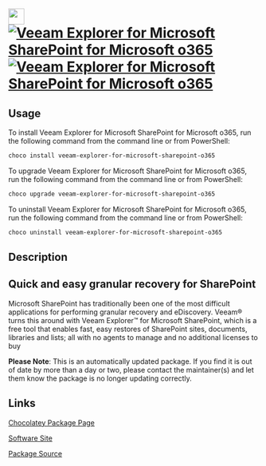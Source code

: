 ﻿# <img src="https://cdn.jsdelivr.net/gh/mkevenaar/chocolatey-packages@4f1e4139cbcdc8cf88c4621fdd7a45f6c63790f8/icons/veeam-explorer-for-microsoft-sharepoint-o365.png" width="32" height="32"/> [![Veeam Explorer for Microsoft SharePoint for Microsoft o365](https://img.shields.io/chocolatey/v/veeam-explorer-for-microsoft-sharepoint-o365.svg?label=Veeam+Explorer+for+Microsoft+SharePoint+for+Microsoft+o365)](https://chocolatey.org/packages/veeam-explorer-for-microsoft-sharepoint-o365) [![Veeam Explorer for Microsoft SharePoint for Microsoft o365](https://img.shields.io/chocolatey/dt/veeam-explorer-for-microsoft-sharepoint-o365.svg)](https://chocolatey.org/packages/veeam-explorer-for-microsoft-sharepoint-o365)

## Usage

To install Veeam Explorer for Microsoft SharePoint for Microsoft o365, run the following command from the command line or from PowerShell:

```powershell
choco install veeam-explorer-for-microsoft-sharepoint-o365
```

To upgrade Veeam Explorer for Microsoft SharePoint for Microsoft o365, run the following command from the command line or from PowerShell:

```powershell
choco upgrade veeam-explorer-for-microsoft-sharepoint-o365
```

To uninstall Veeam Explorer for Microsoft SharePoint for Microsoft o365, run the following command from the command line or from PowerShell:

```powershell
choco uninstall veeam-explorer-for-microsoft-sharepoint-o365
```

## Description

## Quick and easy granular recovery for SharePoint

Microsoft SharePoint has traditionally been one of the most difficult applications for performing granular recovery and eDiscovery. Veeam® turns this around with Veeam Explorer™ for Microsoft SharePoint, which is a free tool that enables fast, easy restores of SharePoint sites, documents, libraries and lists; all with no agents to manage and no additional licenses to buy

**Please Note**: This is an automatically updated package. If you find it is
out of date by more than a day or two, please contact the maintainer(s) and
let them know the package is no longer updating correctly.


## Links

[Chocolatey Package Page](https://chocolatey.org/packages/veeam-explorer-for-microsoft-sharepoint-o365)

[Software Site](http://www.veeam.com/)

[Package Source](https://github.com/mkevenaar/chocolatey-packages/tree/master/automatic/veeam-explorer-for-microsoft-sharepoint-o365)

